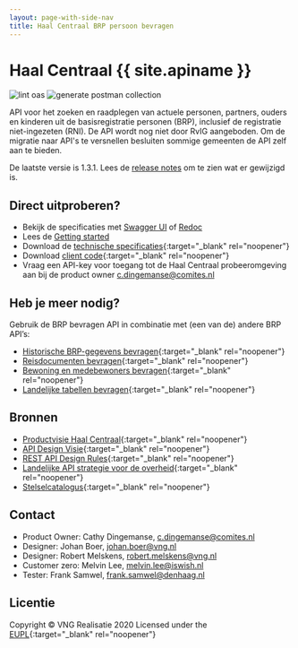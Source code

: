 ```yaml
---
layout: page-with-side-nav
title: Haal Centraal BRP persoon bevragen
---
```

# Haal Centraal {{ site.apiname }}

![lint oas](https://github.com/VNG-Realisatie/Haal-Centraal-BRP-bevragen/workflows/lint-oas/badge.svg)
![generate postman collection](https://github.com/VNG-Realisatie/Haal-Centraal-BRP-bevragen/workflows/generate-postman-collection/badge.svg)

API voor het zoeken en raadplegen van actuele personen, partners, ouders en kinderen uit de basisregistratie personen (BRP), inclusief de registratie niet-ingezeten (RNI).
De API wordt nog niet door RvIG aangeboden. Om de migratie naar API's te versnellen besluiten sommige gemeenten de API zelf aan te bieden.

De laatste versie is 1.3.1. Lees de [release notes](releasenotes.md) om te zien wat er gewijzigd is.

## Direct uitproberen?
* Bekijk de specificaties met [Swagger UI](https://vng-realisatie.github.io/Haal-Centraal-BRP-bevragen/swagger-ui) of [Redoc](https://vng-realisatie.github.io/Haal-Centraal-BRP-bevragen/redoc)
* Lees de [Getting started](./getting-started)
* Download de [technische specificaties](https://github.com/VNG-Realisatie/Haal-Centraal-BRP-bevragen/blob/master/specificatie/genereervariant/openapi.yaml){:target="_blank" rel="noopener"}
* Download [client code](https://github.com/VNG-Realisatie/Haal-Centraal-BRP-bevragen/tree/master/code){:target="_blank" rel="noopener"}
* Vraag een API-key voor toegang tot de Haal Centraal probeeromgeving aan bij de product owner [c.dingemanse@comites.nl](mailto:c.dingemanse@comites.nl)

## Heb je meer nodig?
Gebruik de BRP bevragen API in combinatie met (een van de) andere BRP API’s:

* [Historische BRP-gegevens bevragen](https://vng-realisatie.github.io/Haal-Centraal-BRP-historie-bevragen){:target="_blank" rel="noopener"}
* [Reisdocumenten bevragen](https://vng-realisatie.github.io/Haal-Centraal-Reisdocumenten-bevragen){:target="_blank" rel="noopener"}
* [Bewoning en medebewoners bevragen](https://vng-realisatie.github.io/Haal-Centraal-BRP-bewoning){:target="_blank" rel="noopener"}
* [Landelijke tabellen bevragen](https://vng-realisatie.github.io/Haal-Centraal-BRP-tabellen-bevragen){:target="_blank" rel="noopener"}

## Bronnen

* [Productvisie Haal Centraal](https://vng-realisatie.github.io/Haal-Centraal){:target="_blank" rel="noopener"}
* [API Design Visie](https://github.com/Geonovum/KP-APIs/tree/master/Werkgroep%20Design%20Visie){:target="_blank" rel="noopener"}
* [REST API Design Rules](https://docs.geostandaarden.nl/api/API-Designrules/){:target="_blank" rel="noopener"}
* [Landelijke API strategie voor de overheid](https://geonovum.github.io/KP-APIs/){:target="_blank" rel="noopener"}
* [Stelselcatalogus](https://www.stelselcatalogus.nl/registraties/BRP/){:target="_blank" rel="noopener"}

## Contact

* Product Owner: Cathy Dingemanse, [c.dingemanse@comites.nl](mailto:c.dingemanse@comites.nl)
* Designer: Johan Boer, [johan.boer@vng.nl](mailto:johan.boer@vng.nl)
* Designer: Robert Melskens, [robert.melskens@vng.nl](mailto:robert.melskens@vng.nl)
* Customer zero: Melvin Lee, [melvin.lee@iswish.nl](mailto:melvin.lee@iswish.nl)
* Tester: Frank Samwel, [frank.samwel@denhaag.nl](mailto:frank.samwel@denhaag.nl)

## Licentie

Copyright &copy; VNG Realisatie 2020
Licensed under the [EUPL](https://github.com/VNG-Realisatie/Haal-Centraal-BRP-bevragen/blob/master/LICENCE.md){:target="_blank" rel="noopener"}
